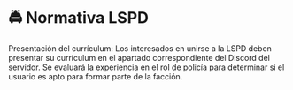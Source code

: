 # 🚔 Normativa LSPD

Presentación del currículum: Los interesados en unirse a la LSPD deben presentar su currículum en el apartado correspondiente del Discord del servidor. Se evaluará la experiencia en el rol de policía para determinar si el usuario es apto para formar parte de la facción.
